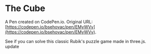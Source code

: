 # The Cube

A Pen created on CodePen.io. Original URL: [https://codepen.io/bsehovac/pen/EMyWVv](https://codepen.io/bsehovac/pen/EMyWVv).

See if you can solve this classic Rubik's puzzle game made in three.js.
update
